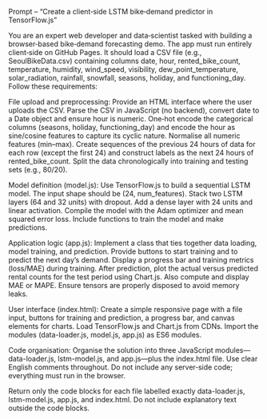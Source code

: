 Prompt – “Create a client‑side LSTM bike‑demand predictor in TensorFlow.js”

You are an expert web developer and data‑scientist tasked with building a browser‑based bike‑demand forecasting demo. The app must run entirely client‑side on GitHub Pages. It should load a CSV file (e.g., SeoulBikeData.csv) containing columns date, hour, rented_bike_count, temperature, humidity, wind_speed, visibility, dew_point_temperature, solar_radiation, rainfall, snowfall, seasons, holiday, and functioning_day. Follow these requirements:

File upload and preprocessing: Provide an HTML interface where the user uploads the CSV. Parse the CSV in JavaScript (no backend), convert date to a Date object and ensure hour is numeric. One‑hot encode the categorical columns (seasons, holiday, functioning_day) and encode the hour as sine/cosine features to capture its cyclic nature. Normalise all numeric features (min–max). Create sequences of the previous 24 hours of data for each row (except the first 24) and construct labels as the next 24 hours of rented_bike_count. Split the data chronologically into training and testing sets (e.g., 80/20).

Model definition (model.js): Use TensorFlow.js to build a sequential LSTM model. The input shape should be (24, num_features). Stack two LSTM layers (64 and 32 units) with dropout. Add a dense layer with 24 units and linear activation. Compile the model with the Adam optimizer and mean squared error loss. Include functions to train the model and make predictions.

Application logic (app.js): Implement a class that ties together data loading, model training, and prediction. Provide buttons to start training and to predict the next day’s demand. Display a progress bar and training metrics (loss/MAE) during training. After prediction, plot the actual versus predicted rental counts for the test period using Chart.js. Also compute and display MAE or MAPE. Ensure tensors are properly disposed to avoid memory leaks.

User interface (index.html): Create a simple responsive page with a file input, buttons for training and prediction, a progress bar, and canvas elements for charts. Load TensorFlow.js and Chart.js from CDNs. Import the modules (data-loader.js, model.js, app.js) as ES6 modules.

Code organisation: Organise the solution into three JavaScript modules—data-loader.js, lstm-model.js, and app.js—plus the index.html file. Use clear English comments throughout. Do not include any server‑side code; everything must run in the browser.

Return only the code blocks for each file labelled exactly data-loader.js, lstm-model.js, app.js, and index.html. Do not include explanatory text outside the code blocks.

